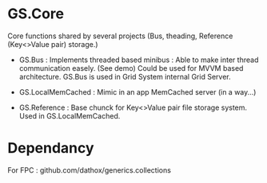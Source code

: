 # GS.Core
Core functions shared by several projects (Bus, theading, Reference (Key<>Value pair) storage.)

- GS.Bus : 
Implements threaded based minibus : Able to make inter thread communication easely. (See demo)
Could be used for MVVM based architecture. GS.Bus is used in Grid System internal Grid Server.

- GS.LocalMemCached : 
Mimic in an app MemCached server (in a way...)

- GS.Reference : 
Base chunck for Key<>Value pair file storage system. Used in GS.LocalMemCached.

# Dependancy
For FPC : github.com/dathox/generics.collections
